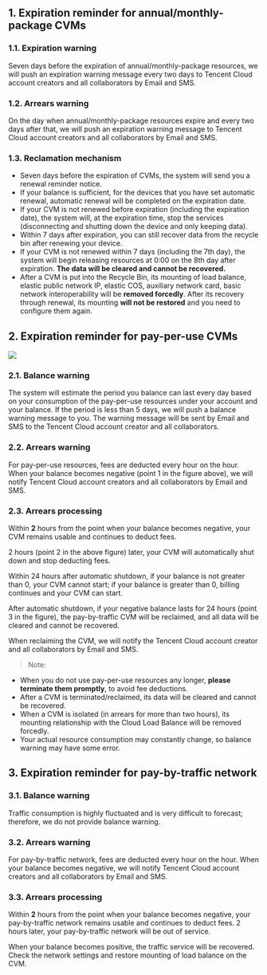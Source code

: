 ## 1. Expiration reminder for annual/monthly-package CVMs 

### 1.1. Expiration warning
Seven days before the expiration of annual/monthly-package resources, we will push an expiration warning message every two days to Tencent Cloud account creators and all collaborators by Email and SMS. 

### 1.2. Arrears warning
On the day when annual/monthly-package resources expire and every two days after that, we will push an expiration warning message to Tencent Cloud account creators and all collaborators by Email and SMS. 

### 1.3. Reclamation mechanism
- Seven days before the expiration of CVMs, the system will send you a renewal reminder notice. 
- If your balance is sufficient, for the devices that you have set automatic renewal, automatic renewal will be completed on the expiration date.
- If your CVM is not renewed before expiration (including the expiration date), the system will, at the expiration time, stop the services (disconnecting and shutting down the device and only keeping data).
- Within 7 days after expiration, you can still recover data from the recycle bin after renewing your device.
- If your CVM is not renewed within 7 days (including the 7th day), the system will begin releasing resources at 0:00 on the 8th day after expiration. **The data will be cleared and cannot be recovered.**
- After a CVM is put into the Recycle Bin, its mounting of load balance, elastic public network IP, elastic COS, auxiliary network card, basic network interoperability will be **removed forcedly**. After its recovery through renewal, its mounting **will not be restored** and you need to configure them again.

## 2.	Expiration reminder for pay-per-use CVMs
 
 ![](//mccdn.qcloud.com/img567f91951599d.png)
 
### 2.1. Balance warning
The system will estimate the period you balance can last every day based on your consumption of the pay-per-use resources under your account and your balance. If the period is less than 5 days, we will push a balance warning message to you. The warning message will be sent by Email and SMS to the Tencent Cloud account creator and all collaborators.

### 2.2. Arrears warning
For pay-per-use resources, fees are deducted every hour on the hour. When your balance becomes negative (point 1 in the figure above), we will notify Tencent Cloud account creators and all collaborators by Email and SMS.

### 2.3. Arrears processing
Within **2** hours from the point when your balance becomes negative, your CVM remains usable and continues to deduct fees.

2 hours (point 2 in the above figure) later, your CVM will automatically shut down and stop deducting fees.

Within 24 hours after automatic shutdown, if your balance is not greater than 0, your CVM cannot start; if your balance is greater than 0, billing continues and your CVM can start.

After automatic shutdown, if your negative balance lasts for 24 hours (point 3 in the figure), the pay-by-traffic CVM will be reclaimed, and all data will be cleared and cannot be recovered.

When reclaiming the CVM, we will notify the Tencent Cloud account creator and all collaborators by Email and SMS.

> Note: 
- When you do not use pay-per-use resources any longer, **please terminate them promptly**, to avoid fee deductions.
- After a CVM is terminated/reclaimed, its data will be cleared and cannot be recovered.
- When a CVM is isolated (in arrears for more than two hours), its mounting relationship with the Cloud Load Balance will be removed forcedly.
- Your actual resource consumption may constantly change, so balance warning may have some error.


## 3.	Expiration reminder for pay-by-traffic network
 
 
### 3.1. Balance warning
Traffic consumption is highly fluctuated and is very difficult to forecast; therefore, we do not provide balance warning.

### 3.2. Arrears warning
For pay-by-traffic network, fees are deducted every hour on the hour. When your balance becomes negative, we will notify Tencent Cloud account creators and all collaborators by Email and SMS.

### 3.3. Arrears processing
Within **2** hours from the point when your balance becomes negative, your pay-by-traffic network remains usable and continues to deduct fees. 2 hours later, your pay-by-traffic network will be out of service.


When your balance becomes positive, the traffic service will be recovered. Check the network settings and restore mounting of load balance on the CVM.

